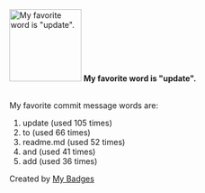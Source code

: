 <img src="https://my-badges.github.io/my-badges/favorite-word.png" alt="My favorite word is &quot;update&quot;." title="My favorite word is &quot;update&quot;." width="128">
<strong>My favorite word is &quot;update&quot;.</strong>
<br><br>

My favorite commit message words are:

1. update (used 105 times)
2. to (used 66 times)
3. readme.md (used 52 times)
4. and (used 41 times)
5. add (used 36 times)


Created by <a href="https://github.com/my-badges/my-badges">My Badges</a>